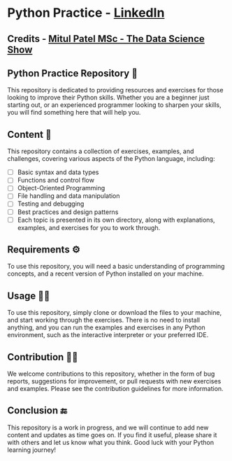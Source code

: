 # Python Practice - [LinkedIn](https://www.linkedin.com/in/pradeepchandra-reddy-s-c/)

## Credits - [Mitul Patel MSc - The Data Science Show](https://www.linkedin.com/in/mitul-patel2393/)

## Python Practice Repository :snake:
This repository is dedicated to providing resources and exercises for those looking to improve their Python skills. Whether you are a beginner just starting out, or an experienced programmer looking to sharpen your skills, you will find something here that will help you.

## Content :book: 
This repository contains a collection of exercises, examples, and challenges, covering various aspects of the Python language, including:

- [ ] Basic syntax and data types
- [ ] Functions and control flow
- [ ] Object-Oriented Programming
- [ ] File handling and data manipulation
- [ ] Testing and debugging
- [ ] Best practices and design patterns
- [ ] Each topic is presented in its own directory, along with explanations, examples, and exercises for you to work through.

## Requirements :gear:
To use this repository, you will need a basic understanding of programming concepts, and a recent version of Python installed on your machine.

## Usage :man_judge:
To use this repository, simply clone or download the files to your machine, and start working through the exercises. There is no need to install anything, and you can run the examples and exercises in any Python environment, such as the interactive interpreter or your preferred IDE.

## Contribution :raising_hand_man:
We welcome contributions to this repository, whether in the form of bug reports, suggestions for improvement, or pull requests with new exercises and examples. Please see the contribution guidelines for more information.

## Conclusion :end:
This repository is a work in progress, and we will continue to add new content and updates as time goes on. If you find it useful, please share it with others and let us know what you think. Good luck with your Python learning journey!

